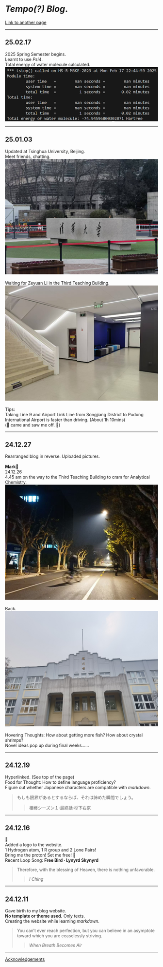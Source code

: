 # ***Tempo(?) Blog***.

[Link to another page](./another-page.html)

---

## 25.02.17
2025 Spring Semester begins. <br>
Learnt to use *Psi4*. <br>
Total energy of water molecule calculated. <br>
![](/assets/img/Psi4_water.png)

---

## 25.01.03
Updated at Tsinghua University, Beijing. <br>
Meet friends, chatting. <br>
![](/assets/img/THU.jpg)<br>
 <br>
Waiting for Zeyuan Li in the Third Teaching Building.<br>
![](/assets/img/THU三教.jpg)<br>
 <br>
Tips: <br>
Taking Line 9 and Airport Link Line from Songjiang District to Pudong International Airport is faster than driving. (About 1h 10mins)<br>
(🦈 came and saw me off. 🥰)

---

## 24.12.27
Rearranged blog in reverse. Uploaded pictures.<br>
  <br>
**Mark**👀<br>
24.12.26<br>
4.45 am on the way to the Third Teaching Building to cram for Analytical Chemistry.<br>
![](/assets/img/吗喽.jpg)<br>
  <br>
Back.<br>
![](/assets/img/龙门楼.jpg)<br>
  <br>
Hovering Thoughts: How about getting more fish? How about crystal shrimps?<br>
Novel ideas pop up during final weeks......<br>

---

## 24.12.19
Hyperlinked. (See top of the page)<br>
Food for Thought: How to define language proficiency?<br>
Figure out whether Japanese characters are compatible with *markdown*.<br>
> もしも限界があるとするならば、それは諦めた瞬間でしょう。
> > 相棒シーズン１·最終話·杉下右京

---

## 24.12.16
🥺<br>
Added a logo to the website.<br>
1 Hydrogen atom, 1 R group and 2 Lone Pairs! <br>
Bring me the proton! Set me free! 🧪<br>
Recent Loop Song: **Free Bird · Lynyrd Skynyrd**
> Therefore, with the blessing of Heaven, there is nothing unfavorable.
> > *I Ching*

---

## 24.12.11  
Gave birth to my blog website.  
**No template or theme used.** Only texts.<br>
Creating the website while learning *markdown*.<br>
> You can’t ever reach perfection, but you can believe in an asymptote toward which you are ceaselessly striving.
> > *When Breath Becomes Air*

---

[Acknowledgements](./Acknowledgements.html)
